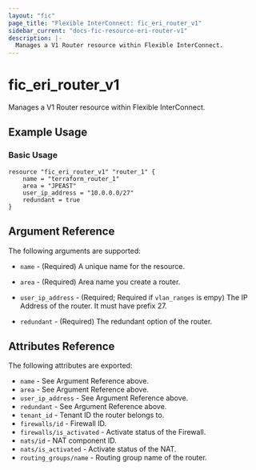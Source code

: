 ```yaml
---
layout: "fic"
page_title: "Flexible InterConnect: fic_eri_router_v1"
sidebar_current: "docs-fic-resource-eri-router-v1"
description: |-
  Manages a V1 Router resource within Flexible InterConnect.
---
```


# fic\_eri\_router\_v1

Manages a V1 Router resource within Flexible InterConnect.

## Example Usage

### Basic Usage

```hcl
resource "fic_eri_router_v1" "router_1" {
	name = "terraform_router_1"
	area = "JPEAST"
	user_ip_address = "10.0.0.0/27"
	redundant = true
}
```


## Argument Reference

The following arguments are supported:

* `name` - (Required) A unique name for the resource.

* `area` - (Required) Area name you create a router.

* `user_ip_address` - (Required; Required if `vlan_ranges` is empy) The IP Address of the router.
  It must have prefix 27.

* `redundant` - (Required) The redundant option of the router.


## Attributes Reference

The following attributes are exported:

* `name` - See Argument Reference above.
* `area` - See Argument Reference above.
* `user_ip_address` - See Argument Reference above.
* `redundant` - See Argument Reference above.
* `tenant_id` - Tenant ID the router belongs to.
* `firewalls/id` - Firewall ID.
* `firewalls/is_activated` - Activate status of the Firewall.
* `nats/id` - NAT component ID.
* `nats/is_activated` - Activate status of the NAT.
* `routing_groups/name` - Routing group name of the router.
